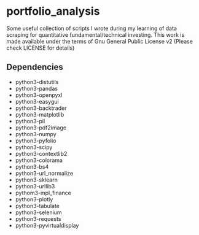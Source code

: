 # portfolio_analysis
Some useful collection of scripts I wrote during my learning of data scraping for quantitative fundamental/technical investing.
This work is made available under the terms of Gnu General Public License v2 (Please check LICENSE for details)

## Dependencies
- python3-distutils
- python3-pandas
- python3-openpyxl
- python3-easygui
- python3-backtrader
- python3-matplotlib
- python3-pil
- python3-pdf2image
- python3-numpy
- python3-pyfolio
- python3-scipy
- python3-contextlib2
- python3-colorama
- python3-bs4
- python3-url_normalize
- python3-sklearn
- python3-urllib3
- pythom3-mpl_finance
- python3-plotly
- python3-tabulate
- python3-selenium
- python3-requests
- python3-pyvirtualdisplay